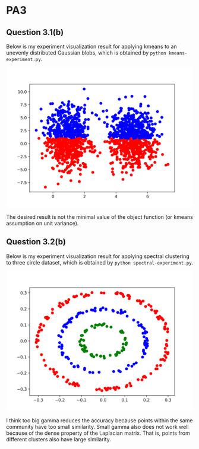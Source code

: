# PA3

<!-- you can modify the answering template freely -->
## Question 3.1(b)
Below is my experiment visualization result for applying kmeans to an unevenly distributed
Gaussian blobs, which is obtained by `python kmeans-experiment.py`.

![](kmeans-clustering.svg)

The desired result is not the minimal value of the object function (or kmeans assumption on unit variance).


<!-- By detailed analysis I found ... -->

## Question 3.2(b)
Below is my experiment visualization result for applying spectral clustering to three circle
dataset, which is obtained by `python spectral-experiment.py`.

![](spectral-experiment.svg)

I think too big gamma reduces the accuracy because points within the same community have too small similarity. Small gamma also does not work well because of the dense property of the Laplacian matrix. That is, points from different clusters also have large similarity.
